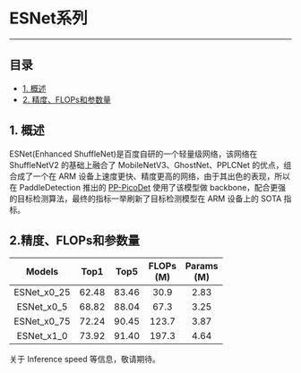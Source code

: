 # ESNet系列
---
## 目录

* [1. 概述](#)
* [2. 精度、FLOPs和参数量](#FLOPs)

<a name='1'></a>

## 1. 概述

ESNet(Enhanced ShuffleNet)是百度自研的一个轻量级网络，该网络在 ShuffleNetV2 的基础上融合了 MobileNetV3、GhostNet、PPLCNet 的优点，组合成了一个在 ARM 设备上速度更快、精度更高的网络，由于其出色的表现，所以在 PaddleDetection 推出的 [PP-PicoDet](https://github.com/PaddlePaddle/PaddleDetection/tree/release/2.3/configs/picodet) 使用了该模型做 backbone，配合更强的目标检测算法，最终的指标一举刷新了目标检测模型在 ARM 设备上的 SOTA 指标。

<a name='2'></a>

## 2.精度、FLOPs和参数量

| Models | Top1 | Top5 | FLOPs<br>(M) | Params<br/>(M) |
|:--:|:--:|:--:|:--:|:--:|
| ESNet_x0_25 | 62.48 | 83.46 | 30.9 | 2.83 |
| ESNet_x0_5 | 68.82 | 88.04 | 67.3 | 3.25 |
| ESNet_x0_75 | 72.24 | 90.45 | 123.7 | 3.87 |
| ESNet_x1_0 | 73.92 | 91.40 | 197.3 | 4.64 |

关于 Inference speed 等信息，敬请期待。
